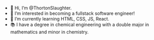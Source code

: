 - 👋 Hi, I’m @ThortonSlaughter.
- 👀 I’m interested in becoming a fullstack software engineer!
- 🌱 I’m currently learning HTML, CSS, JS, React.
- 📚 I have a degree in chemical engineering with a double major in mathematics and minor in chemistry.

<!---
ThortonSlaughter/ThortonSlaughter is a ✨ special ✨ repository because its `README.md` (this file) appears on your GitHub profile.
You can click the Preview link to take a look at your changes.
--->

